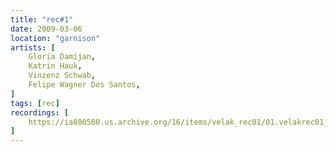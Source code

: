 ```yaml
---
title: "rec#1"
date: 2009-03-06
location: "garnison"
artists: [
    Gloria Damijan,
    Katrin Hauk,
    Vinzenz Schwab,
    Felipe Wagner Dos Santos,
]
tags: [rec]
recordings: [
    https://ia800500.us.archive.org/16/items/velak_rec01/01.velakrec01_damijan-schwab.mp3
]
---
```


